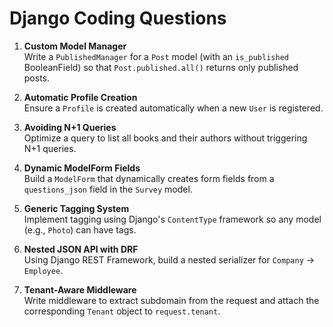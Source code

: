 # Django Coding Questions

1. **Custom Model Manager**  
   Write a `PublishedManager` for a `Post` model (with an `is_published` BooleanField) so that `Post.published.all()` returns only published posts.

2. **Automatic Profile Creation**  
   Ensure a `Profile` is created automatically when a new `User` is registered.

3. **Avoiding N+1 Queries**  
   Optimize a query to list all books and their authors without triggering N+1 queries.

4. **Dynamic ModelForm Fields**  
   Build a `ModelForm` that dynamically creates form fields from a `questions_json` field in the `Survey` model.

5. **Generic Tagging System**  
   Implement tagging using Django's `ContentType` framework so any model (e.g., `Photo`) can have tags.

6. **Nested JSON API with DRF**  
   Using Django REST Framework, build a nested serializer for `Company` → `Employee`.

7. **Tenant-Aware Middleware**  
   Write middleware to extract subdomain from the request and attach the corresponding `Tenant` object to `request.tenant`.
